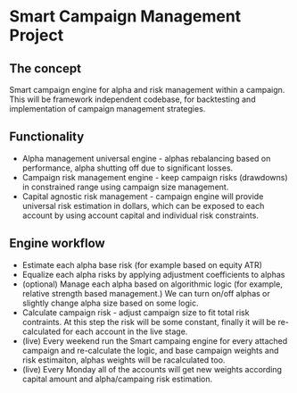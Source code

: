 # Smart Campaign Management Project

## The concept
Smart campaign engine for alpha and risk management within a campaign. This will be framework independent codebase, for backtesting and implementation of campaign management strategies.

## Functionality
- Alpha management universal engine - alphas rebalancing based on performance, alpha shutting off due to significant losses. 
- Campaign risk management engine - keep campaign risks (drawdowns) in constrained range using campaign size management.
- Capital agnostic risk management - campaign engine will provide universal risk estimation in dollars, which can be exposed to each account by using account capital and individual risk constraints.

## Engine workflow
- Estimate each alpha base risk (for example based on equity ATR)
- Equalize each alpha risks by applying adjustment coefficients to alphas
- (optional) Manage each alpha based on algorithmic logic (for example, relative strength based management.) We can turn on/off alphas or slightly change alpha size based on some logic.
- Calculate campaign risk - adjust campaign size to fit total risk contraints. At this step the risk will be some constant, finally it will be re-calculated for each account in the live stage.
- (live) Every weekend run the Smart campaing engine for every attached campaign and re-calculate the logic, and base campaign weights and risk estimaiton, alphas weights will be racalculated too.
- (live) Every Monday all of the accounts will get new weights according capital amount and alpha/campaing risk estimation.
